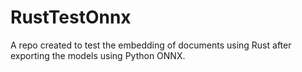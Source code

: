 # RustTestOnnx
A repo created to test the embedding of documents using Rust after exporting the models using Python ONNX.
